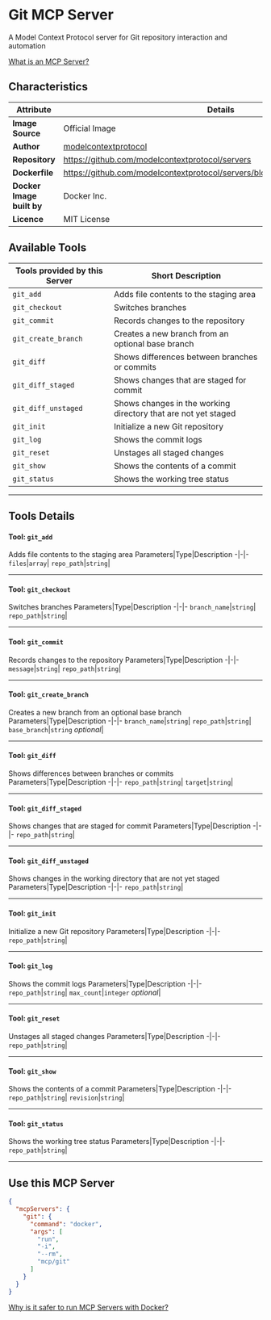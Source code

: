 # Git MCP Server

A Model Context Protocol server for Git repository interaction and automation

[What is an MCP Server?](https://www.anthropic.com/news/model-context-protocol)

## Characteristics
Attribute|Details|
|-|-|
**Image Source**|Official Image
|**Author**|[modelcontextprotocol](https://github.com/modelcontextprotocol)
**Repository**|https://github.com/modelcontextprotocol/servers
**Dockerfile**|https://github.com/modelcontextprotocol/servers/blob/2025.4.6/src/git/Dockerfile
**Docker Image built by**|Docker Inc.
**Licence**|MIT License

## Available Tools
Tools provided by this Server|Short Description
-|-
`git_add`|Adds file contents to the staging area|
`git_checkout`|Switches branches|
`git_commit`|Records changes to the repository|
`git_create_branch`|Creates a new branch from an optional base branch|
`git_diff`|Shows differences between branches or commits|
`git_diff_staged`|Shows changes that are staged for commit|
`git_diff_unstaged`|Shows changes in the working directory that are not yet staged|
`git_init`|Initialize a new Git repository|
`git_log`|Shows the commit logs|
`git_reset`|Unstages all staged changes|
`git_show`|Shows the contents of a commit|
`git_status`|Shows the working tree status|

---
## Tools Details

#### Tool: **`git_add`**
Adds file contents to the staging area
Parameters|Type|Description
-|-|-
`files`|`array`|
`repo_path`|`string`|

---
#### Tool: **`git_checkout`**
Switches branches
Parameters|Type|Description
-|-|-
`branch_name`|`string`|
`repo_path`|`string`|

---
#### Tool: **`git_commit`**
Records changes to the repository
Parameters|Type|Description
-|-|-
`message`|`string`|
`repo_path`|`string`|

---
#### Tool: **`git_create_branch`**
Creates a new branch from an optional base branch
Parameters|Type|Description
-|-|-
`branch_name`|`string`|
`repo_path`|`string`|
`base_branch`|`string` *optional*|

---
#### Tool: **`git_diff`**
Shows differences between branches or commits
Parameters|Type|Description
-|-|-
`repo_path`|`string`|
`target`|`string`|

---
#### Tool: **`git_diff_staged`**
Shows changes that are staged for commit
Parameters|Type|Description
-|-|-
`repo_path`|`string`|

---
#### Tool: **`git_diff_unstaged`**
Shows changes in the working directory that are not yet staged
Parameters|Type|Description
-|-|-
`repo_path`|`string`|

---
#### Tool: **`git_init`**
Initialize a new Git repository
Parameters|Type|Description
-|-|-
`repo_path`|`string`|

---
#### Tool: **`git_log`**
Shows the commit logs
Parameters|Type|Description
-|-|-
`repo_path`|`string`|
`max_count`|`integer` *optional*|

---
#### Tool: **`git_reset`**
Unstages all staged changes
Parameters|Type|Description
-|-|-
`repo_path`|`string`|

---
#### Tool: **`git_show`**
Shows the contents of a commit
Parameters|Type|Description
-|-|-
`repo_path`|`string`|
`revision`|`string`|

---
#### Tool: **`git_status`**
Shows the working tree status
Parameters|Type|Description
-|-|-
`repo_path`|`string`|

---
## Use this MCP Server

```json
{
  "mcpServers": {
    "git": {
      "command": "docker",
      "args": [
        "run",
        "-i",
        "--rm",
        "mcp/git"
      ]
    }
  }
}
```

[Why is it safer to run MCP Servers with Docker?](https://www.docker.com/blog/the-model-context-protocol-simplifying-building-ai-apps-with-anthropic-claude-desktop-and-docker/)
